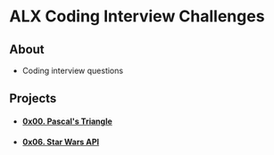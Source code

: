# ALX Coding Interview Challenges

## About
- Coding interview questions

## Projects
- #### [0x00. Pascal's Triangle](0x00-pascal_triangle) 
- #### [0x06. Star Wars API](0x06-starwars_api)

